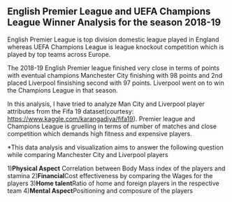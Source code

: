 ## English Premier League  and UEFA Champions League Winner Analysis for the season 2018-19

English Premier League is top division domestic league played in England whereas UEFA Champions League is league knockout competition which is played by top teams across Europe.

The 2018-19 English Premier league finished very close in terms of points with eventual champions Manchester City finishing with 98 points and 2nd placed Liverpool finsishing second with 97 points. Liverpool went on to win the Champions League in that season.

In this analysis, I have tried to analyze  Man City and Liverpool player attributes from the Fifa 19 dataset(courtesy: https://www.kaggle.com/karangadiya/fifa19). Premier league and Champions League is gruelling in terms of number of matches and close competition which demands high fitness and expensive players.

*This data analysis and visualization aims to answer the following question while comparing Manchester City and Liverpool players

1)**Physical Aspect** Correlation between Body Mass index of the players and stamina
2)**Financial**Cost effectiveness by comparing the Wages for the players
3)**Home talent**Ratio of home and foreign players in the respective team
4)**Mental Aspect**Positioning and composure of the players